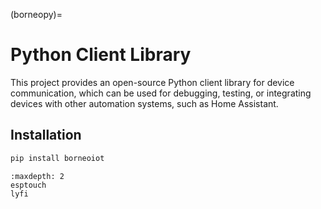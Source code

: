 (borneopy)=
# Python Client Library

This project provides an open-source Python client library for device communication, which can be used for debugging, testing, or integrating devices with other automation systems, such as Home Assistant.

## Installation

```bash
pip install borneoiot
```

```{toctree}
:maxdepth: 2
esptouch
lyfi
```